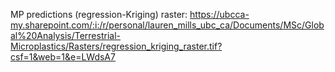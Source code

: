 MP predictions (regression-Kriging) raster:
https://ubcca-my.sharepoint.com/:i:/r/personal/lauren_mills_ubc_ca/Documents/MSc/Global%20Analysis/Terrestrial-Microplastics/Rasters/regression_kriging_raster.tif?csf=1&web=1&e=LWdsA7


